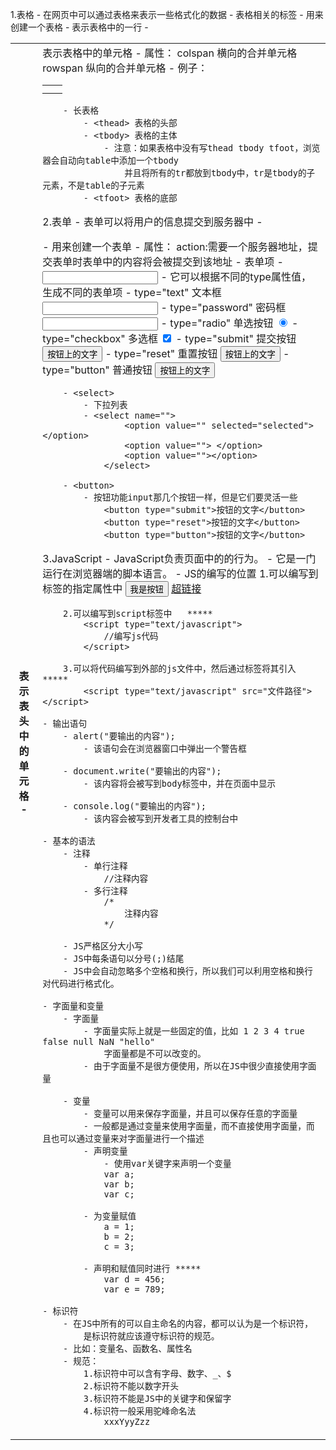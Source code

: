 1.表格
	- 在网页中可以通过表格来表示一些格式化的数据
	- 表格相关的标签
		- <table> 用来创建一个表格
		- <tr> 表示表格中的一行
		- <th> 表示表头中的单元格
		- <td> 表示表格中的单元格
			- 属性：
				colspan 横向的合并单元格
				rowspan 纵向的合并单元格
		- 例子：
			<table>
				<tr>
					<td></td>
					<td></td>
				</tr>
				<tr>
					<td></td>
					<td></td>
				</tr>
			</table>
			
		- 长表格
			- <thead> 表格的头部
			- <tbody> 表格的主体
				- 注意：如果表格中没有写thead tbody tfoot，浏览器会自动向table中添加一个tbody
					并且将所有的tr都放到tbody中，tr是tbody的子元素，不是table的子元素
			- <tfoot> 表格的底部
			
2.表单
	- 表单可以将用户的信息提交到服务器中
	- <form>
		- 用来创建一个表单
		- 属性：
			action:需要一个服务器地址，提交表单时表单中的内容将会被提交到该地址
	- 表单项
		- <input />
			- 它可以根据不同的type属性值，生成不同的表单项
			- type="text" 文本框 <input type="text" name="" />
			- type="password" 密码框 <input type="password" name="" />
			- type="radio" 单选按钮 <input type="radio" name="" value="" checked="checked" />
			- type="checkbox" 多选框 <input type="checkbox" name="" value="" checked="checked" />
			- type="submit"  提交按钮 <input type="submit" value="按钮上的文字" />
			- type="reset"  重置按钮 <input type="reset" value="按钮上的文字" />
			- type="button" 普通按钮 <input type="button" value="按钮上的文字" /> 
			
		- <select>
			- 下拉列表
			- <select name="">
					<option value="" selected="selected"></option>
					<option value=""> </option>
					<option value=""></option>
				</select>
		
		- <button>
			- 按钮功能input那几个按钮一样，但是它们要灵活一些
				<button type="submit">按钮的文字</button>
				<button type="reset">按钮的文字</button>
				<button type="button">按钮的文字</button>
				
3.JavaScript
	- JavaScript负责页面中的的行为。
	- 它是一门运行在浏览器端的脚本语言。
	- JS的编写的位置
		1.可以编写到标签的指定属性中
			<button onclick="alert('hello');">我是按钮</button>
			<a href="javascript:alert('aaa');">超链接</a>
			
		2.可以编写到script标签中   *****
			<script type="text/javascript">
				//编写js代码
			</script>
			
		3.可以将代码编写到外部的js文件中，然后通过标签将其引入 *****
			<script type="text/javascript" src="文件路径"></script>
			
	- 输出语句
		- alert("要输出的内容");
			- 该语句会在浏览器窗口中弹出一个警告框
			
		- document.write("要输出的内容");
			- 该内容将会被写到body标签中，并在页面中显示
			
		- console.log("要输出的内容");
			- 该内容会被写到开发者工具的控制台中
			
	- 基本的语法
		- 注释
			- 单行注释
				//注释内容
			- 多行注释
				/*
					注释内容
				*/
				
		- JS严格区分大小写	
		- JS中每条语句以分号(;)结尾
		- JS中会自动忽略多个空格和换行，所以我们可以利用空格和换行对代码进行格式化。
		
	- 字面量和变量
		- 字面量
			- 字面量实际上就是一些固定的值，比如 1 2 3 4 true false null NaN "hello"
				字面量都是不可以改变的。
			- 由于字面量不是很方便使用，所以在JS中很少直接使用字面量
		
		- 变量
			- 变量可以用来保存字面量，并且可以保存任意的字面量
			- 一般都是通过变量来使用字面量，而不直接使用字面量，而且也可以通过变量来对字面量进行一个描述
			- 声明变量
				- 使用var关键字来声明一个变量
				var a;
				var b;
				var c;
				
			- 为变量赋值
				a = 1;
				b = 2;
				c = 3;
				
			- 声明和赋值同时进行 *****
				var d = 456;
				var e = 789;
				
	- 标识符
		- 在JS中所有的可以自主命名的内容，都可以认为是一个标识符，
			是标识符就应该遵守标识符的规范。
		- 比如：变量名、函数名、属性名
		- 规范：
			1.标识符中可以含有字母、数字、_、$
			2.标识符不能以数字开头
			3.标识符不能是JS中的关键字和保留字
			4.标识符一般采用驼峰命名法
				xxxYyyZzz